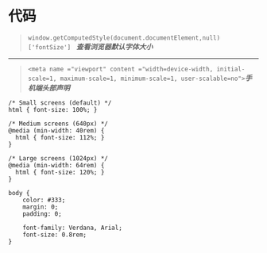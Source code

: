 

# 代码



> `window.getComputedStyle(document.documentElement,null)['fontSize'] `  ***查看浏览器默认字体大小***
____




>`<meta name ="viewport" content ="width=device-width, initial-scale=1, maximum-scale=1, minimum-scale=1, user-scalable=no">`***手机端头部声明***

```
/* Small screens (default) */
html { font-size: 100%; }

/* Medium screens (640px) */
@media (min-width: 40rem) {
  html { font-size: 112%; }
}

/* Large screens (1024px) */
@media (min-width: 64rem) {
  html { font-size: 120%; }
}

body {
    color: #333;
    margin: 0;
    padding: 0;

    font-family: Verdana, Arial;
    font-size: 0.8rem;
}
```